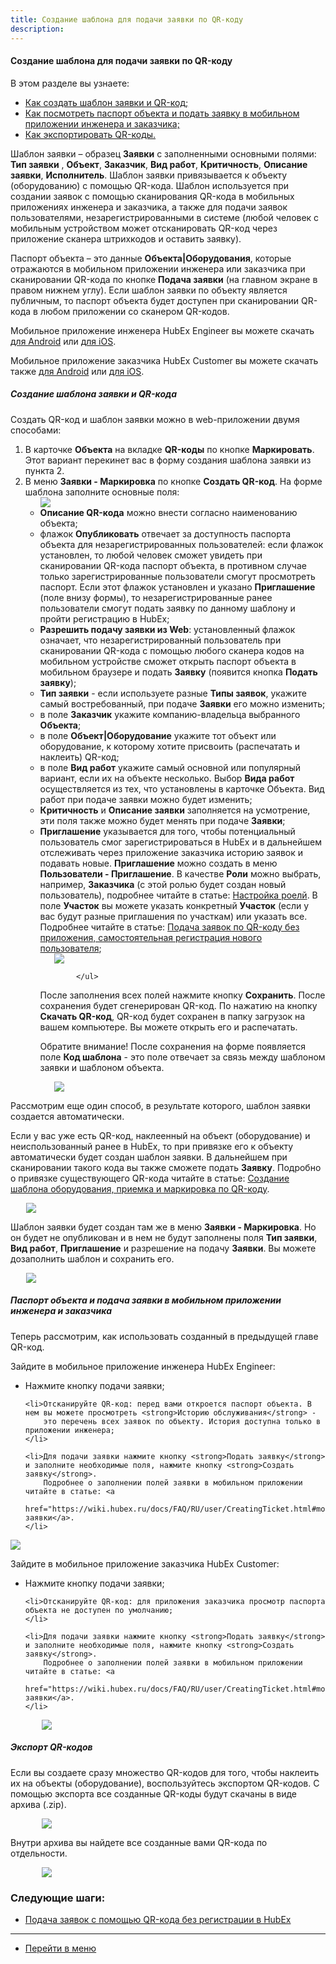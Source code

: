 ```yaml
---
title: Создание шаблона для подачи заявки по QR-коду
description:
---
```


#### Создание шаблона для подачи заявки по QR-коду
В этом разделе вы узнаете:
<html>
<meta charset="utf-8">
<ul>
    <li><a href="#ticktempl">Как создать шаблон заявки и QR-код;</a></li>
    <li><a href="#passport">Как посмотреть паспорт объекта и подать заявку в мобильном приложении инженера и
        заказчика;</a></li>
    <li><a href="#exportqr">Как экспортировать QR-коды.</a></li>
</ul>
</html>
<body>

<p>Шаблон заявки – образец <strong>Заявки</strong> с заполненными основными полями: <strong>Тип заявки</strong>
    , <strong>Объект</strong>, <strong>Заказчик</strong>, <strong>Вид работ</strong>, <strong>Критичность</strong>,
    <strong>Описание заявки</strong>, <strong>Исполнитель</strong>.
    Шаблон заявки привязывается к объекту (оборудованию) с помощью QR-кода. Шаблон используется при создании заявок с
    помощью
    сканирования QR-кода в мобильных приложениях инженера и заказчика, а также для подачи заявок пользователями,
    незарегистрированными в системе (любой человек с мобильным устройством может отсканировать QR-код через приложение
    сканера штрихкодов и оставить заявку).
</p>

<p>Паспорт объекта – это данные <strong>Объекта|Оборудования</strong>, которые отражаются в мобильном приложении
    инженера или заказчика
    при
    сканировании QR-кода по кнопке <strong>Подача заявки</strong> (на главном экране в правом нижнем углу). Если шаблон
    заявки по объекту
    является публичным, то паспорт объекта будет доступен при сканировании QR-кода в любом приложении со сканером
    QR-кодов.
</p>

<p>Мобильное приложение инженера HubEx Engineer вы можете скачать <a
        href="https://play.google.com/store/apps/details?id=ru.hubex.engineer">для Android</a> или <a
        href="https://apps.apple.com/ru/app/hubex-%D0%B4%D0%BB%D1%8F-%D1%81%D0%B5%D1%80%D0%B2%D0%B8%D1%81%D0%BD%D0%BE%D0%B9-%D1%81%D0%BB%D1%83%D0%B6%D0%B1%D1%8B/id1386688688">для
    iOS</a>.</p>
<p>Мобильное приложение заказчика HubEx Customer вы можете скачать также <a
        href="https://play.google.com/store/apps/details?id=ru.hubex.customer">для Android</a> или <a
        href="https://apps.apple.com/ru/app/hubex-%D0%B4%D0%BB%D1%8F-%D0%B7%D0%B0%D0%BA%D0%B0%D0%B7%D1%87%D0%B8%D0%BA%D0%B0/id1386631658">для
    iOS</a>. </p>

<h5 id="ticktempl">Cоздание шаблона заявки и QR-кода</h5>
<p>Создать QR-код и шаблон заявки можно в web-приложении двумя способами:
    <ol>
        <li>В карточке <strong>Объекта</strong> на вкладке <strong>QR-коды</strong> по кнопке
            <strong>Маркировать</strong>. Этот вариант перекинет вас в форму создания
            шаблона
            заявки из пункта 2.
        </li>
        <li>В меню <strong>Заявки - Маркировка</strong> по кнопке <strong>Создать QR-код</strong>. На форме шаблона
            заполните основные поля:
            <div>
                <img style="margin: 0 auto; display: block; max-width: 90%;"
                     src="/attachments/images/FAQ/USER/CreatingTickTemplates/TempCreate.jpg"/>
            </div>
            <ul>
                <li><strong>Описание QR-кода</strong> можно внести согласно наименованию объекта;</li>
                <li>флажок <strong>Опубликовать</strong> отвечает за доступность паспорта объекта для
                    незарегистрированных пользователей: если флажок установлен, то любой человек сможет увидеть при
                    сканировании
                    QR-кода паспорт объекта, в противном случае
                    только зарегистрированные пользователи смогут просмотреть паспорт. Если этот флажок установлен
                    и
                    указано <strong>Приглашение</strong> (поле внизу формы), то незарегистрированные ранее пользователи
                    смогут подать
                    заявку по
                    данному
                    шаблону и пройти регистрацию в HubEx;
                </li>
                <li><strong>Разрешить подачу заявки из Web</strong>: установленный флажок означает, что
                    незарегистрированный пользователь
                    при
                    сканировании QR-кода с помощью любого сканера кодов на мобильном устройстве сможет открыть паспорт
                    объекта в
                    мобильном
                    браузере и подать <strong>Заявку</strong> (появится кнопка <strong>Подать заявку</strong>);
                </li>
                <li><strong>Тип заявки</strong> - если используете разные <strong>Типы заявок</strong>, укажите самый
                    востребованный, при подаче <strong>Заявки</strong>
                    его можно
                    изменить;                </li>
                <li>в поле <strong>Заказчик</strong> укажите компанию-владельца выбранного <strong>Объекта</strong>;
                </li>
                <li>в поле <strong>Объект|Оборудование</strong> укажите тот объект или оборудование, к которому хотите
                    присвоить
                    (распечатать и
                    наклеить) QR-код;
                </li>
                <li>в поле <strong>Вид работ</strong> укажите самый основной или популярный вариант, если их на объекте
                    несколько. Выбор <strong>Вида работ</strong>
                    осуществляется из тех, что установлены в карточке Объекта. Вид работ при подаче заявки можно будет
                    изменить;
                </li>
                <li><strong>Критичность</strong> и <strong>Описание заявки</strong> заполняется на усмотрение, эти поля
                    также можно будет менять при
                    подаче <strong>Заявки</strong>;
                </li>
                <li><strong>Приглашение</strong> указывается для того, чтобы потенциальный пользователь смог
                    зарегистрироваться в
                    HubEx и в дальнейшем отслеживать через приложение заказчика историю заявок и подавать новые.
                    <strong>Приглашение</strong> можно создать в меню <strong>Пользователи - Приглашение</strong>. В
                    качестве <strong>Роли</strong> можно выбрать,
                    например,
                    <strong>Заказчика</strong> (с этой ролью будет создан новый пользователь), подробнее читайте в
                    статье: <a
                            href="https://wiki.hubex.ru/docs/FAQ/RU/admin/Roles.html">Настройка
                        роелй</a>. В поле <strong>Участок</strong> вы можете указать конкретный <strong>Участок</strong>
                    (если у вас будут разные
                    приглашения по участкам) или указать все. Подробнее читайте в статье: <a
                            href="https://wiki.hubex.ru/docs/FAQ/RU/user/SelfRegister.html">Подача заявок по QR-коду без
                        приложения, самостоятельная регистрация нового пользователя</a>;
                </li>
                <div>
                    <img style="margin: 0 auto; display: block; max-width: 90%;"
                         src="/attachments/images/FAQ/USER/CreatingTickTemplates/Invitation.jpg"/>
                </div>

            </ul>
<p>После заполнения всех полей нажмите кнопку <strong>Сохранить</strong>. После сохранения будет сгенерирован QR-код. По
    нажатию на
    кнопку <strong>Скачать QR-код</strong>, QR-код будет сохранен в папку загрузок на вашем компьютере. Вы можете
    открыть его и
    распечатать.</p>
<p>Обратите внимание! После сохранения на форме появляется поле <strong>Код шаблона</strong> - это поле
    отвечает за связь между шаблоном заявки и шаблоном объекта.</p>
<div>
    <img style="margin: 0 auto; display: block; max-width: 90%;"
         src="/attachments/images/FAQ/USER/CreatingTickTemplates/TempSave.jpg"/>
</div>
</li>
</ol>
</p>

<p>Рассмотрим еще один способ, в результате которого, шаблон заявки создается автоматически.</p>
<p>Если у вас уже есть QR-код, наклеенный на объект (оборудование) и неиспользованный ранее в HubEx, то при привязке
    его к объекту автоматически будет создан шаблон заявки. В дальнейшем при сканировании такого кода вы
    также сможете подать <strong>Заявку</strong>. Подробно о привязке существующего QR-кода читайте в статье: <a
            href="https://wiki.hubex.ru/docs/FAQ/RU/user/CreatingObjTemplates.html#2">Создание шаблона оборудования,
        приемка и маркировка по QR-коду</a>.</p>
<div>
    <img style="margin: 0 auto; display: block; max-width: 90%;"
         src="/attachments/images/FAQ/USER/CreatingTickTemplates/TicketTemp.jpg"/>
</div>
<p>Шаблон заявки будет создан там же в меню <strong>Заявки - Маркировка</strong>. Но он будет не опубликован и в нем не
    будут заполнены
    поля <strong>Тип заявки</strong>, <strong>Вид работ</strong>, <strong>Приглашение</strong> и разрешение на подачу
    <strong>Заявки</strong>. Вы можете дозаполнить шаблон и сохранить
    его.</p>
<div>
    <img style="margin: 0 auto; display: block; max-width: 90%;"
         src="/attachments/images/FAQ/USER/CreatingTickTemplates/TicketTemp2.jpg"/>
</div>

<h5 id="passport">Паспорт объекта и подача заявки в мобильном приложении инженера и заказчика</h5>
<p>Теперь рассмотрим, как использовать созданный в предыдущей главе QR-код.</p>
<p>Зайдите в мобильное приложение инженера HubEx Engineer:</p>
<ul>
    <li>Нажмите кнопку подачи заявки;</li>

    <li>Отсканируйте QR-код: перед вами откроется паспорт объекта. В нем вы можете просмотреть <strong>Историю обслуживания</strong> -
        это перечень всех заявок по объекту. История доступна только в приложении инженера;
    </li>

    <li>Для подачи заявки нажмите кнопку <strong>Подать заявку</strong> и заполните необходимые поля, нажмите кнопку <strong>Создать заявку</strong>.
        Подробнее о заполнении полей заявки в мобильном приложении читайте в статье: <a
                href="https://wiki.hubex.ru/docs/FAQ/RU/user/CreatingTicket.html#mobticket">Создание заявки</a>.
    </li>
</ul>
<div>
    <img style="margin: 0 auto; display: block; max-width: 100%;"
         src="/attachments/images/FAQ/USER/CreatingTickTemplates/MobEngineer.jpg"/>
</div>

<p>Зайдите в мобильное приложение заказчика HubEx Customer:</p>
<ul>
    <li>Нажмите кнопку подачи заявки;</li>

    <li>Отсканируйте QR-код: для приложения заказчика просмотр паспорта объекта не доступен по умолчанию;
    </li>

    <li>Для подачи заявки нажмите кнопку <strong>Подать заявку</strong> и заполните необходимые поля, нажмите кнопку <strong>Создать заявку</strong>.
        Подробнее о заполнении полей заявки в мобильном приложении читайте в статье: <a
                href="https://wiki.hubex.ru/docs/FAQ/RU/user/CreatingTicket.html#mobticket">Создание заявки</a>.
    </li>
</ul>
<div>
    <img style="margin: 0 auto; display: block; max-width: 80%;"
         src="/attachments/images/FAQ/USER/CreatingTickTemplates/MobCustomer.jpg"/>
</div>

<h5 id="exportqr">Экспорт QR-кодов</h5>
<p>Если вы создаете сразу множество QR-кодов для того, чтобы наклеить их на объекты (оборудование), воспользуйтесь
    экспортом QR-кодов. С помощью экспорта все созданные QR-коды будут скачаны в виде архива (.zip).</p>
<div>
    <img style="margin: 0 auto; display: block; max-width: 80%;"
         src="/attachments/images/FAQ/USER/CreatingTickTemplates/Export.jpg"/>
</div>
<p>Внутри архива вы
    найдете все созданные вами QR-кода по отдельности.</p>
<div>
    <img style="margin: 0 auto; display: block; max-width: 80%;"
         src="/attachments/images/FAQ/USER/CreatingTickTemplates/Export2.jpg"/>
</div>
</body>

### Следующие шаги:
- [Подача заявок с помощью QR-кода без регистрации в HubEx](./HowToMakePassport.md)


___
- [Перейти в меню](http://wiki.hubex.ru)
